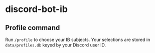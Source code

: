 # discord-bot-ib

## Profile command

Run `/profile` to choose your IB subjects. Your selections are stored in
`data/profiles.db` keyed by your Discord user ID.
